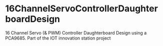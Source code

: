# 16ChannelServoControllerDaughterboardDesign
16 Channel Servo (&amp; PWM) Controller Daughterboard Design using a PCA9685. Part of the IOT innovation station project
